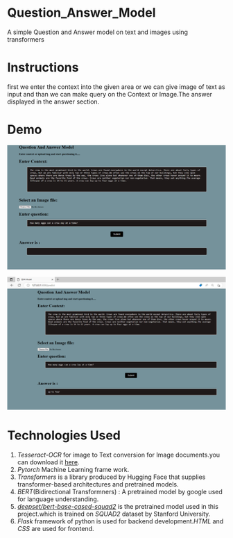 # Question_Answer_Model
 A simple Question and Answer model on text and images using transformers
 
 # Instructions
 first we enter the context into the given area or we can give image of text as input and than we can make query on the Context or Image.The answer displayed in the answer section.
 
# Demo
 
 ![QNA IMG](qnapic1.png)
  
![QNA IMG](qnapic2.png)

# Technologies Used

1. *Tesseract-OCR* for image to Text conversion for Image documents.you can download it [here](https://github.com/UB-Mannheim/tesseract/wiki).
2. *Pytorch* Machine Learning frame work.
3. *Transformers* is a library produced by Hugging Face that supplies transformer-based architectures and pretrained models.
4. *BERT*(Bidirectional Transformners) : A pretrained model by google used for language understanding.
5. *[deepset/bert-base-cased-squad2](https://huggingface.co/deepset/bert-base-cased-squad2)* is the pretrained model used in this project.which is trained on *SQUAD2* dataset by Stanford University.
6. *Flask* framework of python is used for backend development.*HTML* and *CSS* are used for frontend.
